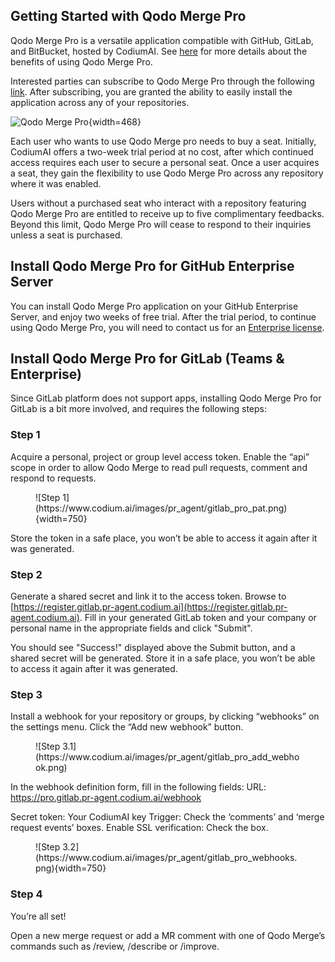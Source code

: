 
## Getting Started with Qodo Merge Pro

Qodo Merge Pro is a versatile application compatible with GitHub, GitLab, and BitBucket, hosted by CodiumAI.
See [here](https://qodo-merge-docs.qodo.ai/overview/pr_agent_pro/) for more details about the benefits of using Qodo Merge Pro.

Interested parties can subscribe to Qodo Merge Pro through the following [link](https://www.codium.ai/pricing/). 
After subscribing, you are granted the ability to easily install the application across any of your repositories.

![Qodo Merge Pro](https://codium.ai/images/pr_agent/pr_agent_pro_install.png){width=468}

Each user who wants to use Qodo Merge pro needs to buy a seat. 
Initially, CodiumAI offers a two-week trial period at no cost, after which continued access requires each user to secure a personal seat.
Once a user acquires a seat, they gain the flexibility to use Qodo Merge Pro across any repository where it was enabled.

Users without a purchased seat who interact with a repository featuring Qodo Merge Pro are entitled to receive up to five complimentary feedbacks.
Beyond this limit, Qodo Merge Pro will cease to respond to their inquiries unless a seat is purchased.

## Install Qodo Merge Pro for GitHub Enterprise Server
You can install Qodo Merge Pro application on your GitHub Enterprise Server, and enjoy two weeks of free trial.
After the trial period, to continue using Qodo Merge Pro, you will need to contact us for an [Enterprise license](https://www.codium.ai/pricing/).


## Install Qodo Merge Pro for GitLab (Teams & Enterprise)

Since GitLab platform does not support apps, installing Qodo Merge Pro for GitLab is a bit more involved, and requires the following steps:

### Step 1

Acquire a personal, project or group level access token. Enable the “api” scope in order to allow Qodo Merge to read pull requests, comment and respond to requests.

<figure markdown="1">
![Step 1](https://www.codium.ai/images/pr_agent/gitlab_pro_pat.png){width=750}
</figure>

Store the token in a safe place, you won’t be able to access it again after it was generated.

### Step 2

Generate a shared secret and link it to the access token. Browse to [https://register.gitlab.pr-agent.codium.ai](https://register.gitlab.pr-agent.codium.ai).
Fill in your generated GitLab token and your company or personal name in the appropriate fields and click "Submit".

You should see "Success!" displayed above the Submit button, and a shared secret will be generated. Store it in a safe place, you won’t be able to access it again after it was generated.

### Step 3

Install a webhook for your repository or groups, by clicking “webhooks” on the settings menu. Click the “Add new webhook” button.

<figure markdown="1">
![Step 3.1](https://www.codium.ai/images/pr_agent/gitlab_pro_add_webhook.png)
</figure>

In the webhook definition form, fill in the following fields:
URL: https://pro.gitlab.pr-agent.codium.ai/webhook

Secret token: Your CodiumAI key
Trigger: Check the ‘comments’ and ‘merge request events’ boxes.
Enable SSL verification: Check the box.

<figure markdown="1">
![Step 3.2](https://www.codium.ai/images/pr_agent/gitlab_pro_webhooks.png){width=750}
</figure>

### Step 4

You’re all set!

Open a new merge request or add a MR comment with one of Qodo Merge’s commands such as /review, /describe or /improve.